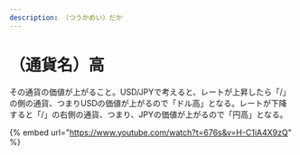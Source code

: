 ```yaml
---
description: （つうかめい）だか
---
```


# （通貨名）高

その通貨の価値が上がること。USD/JPYで考えると、レートが上昇したら「/」の側の通貨、つまりUSDの価値が上がるので「ドル高」となる。レートが下降すると「/」の右側の通貨、つまり、JPYの価値が上がるので「円高」となる。



{% embed url="https://www.youtube.com/watch?t=676s&v=H-C1iA4X9zQ" %}
